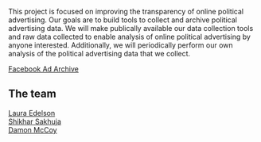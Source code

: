 This project is focused on improving the transparency of online political advertising. Our goals are to build tools to collect and archive political advertising data. We will make publically available our data collection tools and raw data collected to enable analysis of online political advertising by anyone interested. Additionally, we will periodically perform our own analysis of the political advertising data that we collect.


[Facebook Ad Archive](https://online-pol-ads.github.io/FBPoliticalAds/)  


## The team
[Laura Edelson](https://www.linkedin.com/in/laura-edelson-4654182/)  
[Shikhar Sakhuja](https://www.linkedin.com/in/shikhar394/)  
[Damon McCoy](http://damonmccoy.com)  
